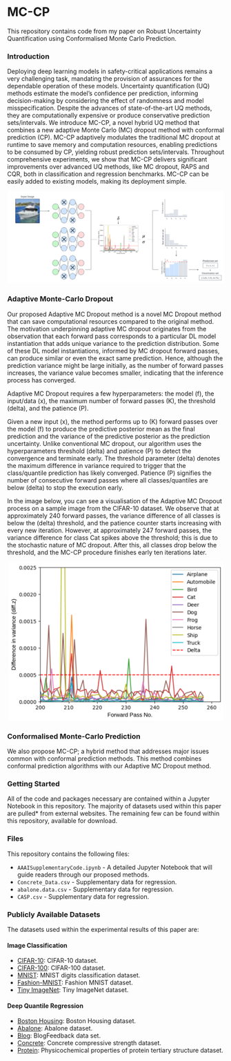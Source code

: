 # MC-CP
This repository contains code from my paper on Robust Uncertainty Quantification using Conformalised Monte Carlo Prediction.

### Introduction
Deploying deep learning models in safety-critical applications remains a very challenging task, mandating the provision of assurances for the dependable operation of these models. Uncertainty quantification (UQ) methods estimate the model’s confidence per prediction, informing decision-making by considering the effect of randomness and model misspecification. Despite the advances of state-of-the-art UQ methods, they are computationally expensive or produce conservative prediction sets/intervals. We introduce MC-CP, a novel hybrid UQ method that combines a new adaptive Monte Carlo (MC) dropout method with conformal prediction (CP). MC-CP adaptively modulates the traditional MC dropout at runtime to save memory and computation resources, enabling predictions to be consumed by CP, yielding robust prediction sets/intervals. Throughout comprehensive experiments, we show that MC-CP delivers significant improvements over advanced UQ methods, like MC dropout, RAPS and CQR, both in classification and regression benchmarks. MC-CP can be easily added to existing models, making its deployment simple.

![MC-CP Approach Overview](MC-CP.png "MC-CP Approach Overview")

### Adaptive Monte-Carlo Dropout
Our proposed Adaptive MC Dropout method is a novel MC Dropout method that can save computational resources compared to the original method. The motivation underpinning adaptive MC dropout originates from the observation that each forward pass corresponds to a particular DL model instantiation that adds unique variance to the prediction distribution. Some of these DL model instantiations, informed by MC dropout forward passes, can produce similar or even the exact same prediction. Hence, although the prediction variance might be large initially, as the number of forward passes increases, the variance value becomes smaller, indicating that the inference process has converged.

Adaptive MC Dropout requires a few hyperparameters: the model (f), the input/data (x), the maximum number of forward passes (K), the threshold (delta), and the patience (P).

Given a new input (x), the method performs up to (K) forward passes over the model (f) to produce the predictive posterior mean as the final prediction and the variance of the predictive posterior as the prediction uncertainty. Unlike conventional MC dropout, our algorithm uses the hyperparameters threshold (delta) and patience (P) to detect the convergence and terminate early. The threshold parameter (delta) denotes the maximum difference in variance required to trigger that the class/quantile prediction has likely converged. Patience (P) signifies the number of consecutive forward passes where all classes/quantiles are below (delta) to stop the execution early.

In the image below, you can see a visualisation of the Adaptive MC Dropout process on a sample image from the CIFAR-10 dataset. We observe that at approximately 240 forward passes, the variance difference of all classes is below the (delta) threshold, and the patience counter starts increasing with every new iteration. However, at approximately 247 forward passes, the variance difference for class Cat spikes above the threshold; this is due to the stochastic nature of MC dropout. After this, all classes drop below the threshold, and the MC-CP procedure finishes early ten iterations later.

<p align="center">
  <img src="VarianceConvergenceV3.png" alt="Convergence of Variance" width="500"/>
</p>

### Conformalised Monte-Carlo Prediction
We also propose MC-CP; a hybrid method that addresses major issues common with conformal prediction methods. This method combines conformal prediction algorithms with our Adaptive MC Dropout method.

### Getting Started
All of the code and packages necessary are contained within a Jupyter Notebook in this repository. The majority of datasets used within this paper are pulled* from external websites. The remaining few can be found within this repository, available for download.

### Files
This repository contains the following files:
* `AAAISupplementaryCode.ipynb` - A detailed Jupyter Notebook that will guide readers through our proposed methods.
* `Concrete_Data.csv` - Supplementary data for regression.
* `abalone.data.csv` - Supplementary data for regression.
* `CASP.csv` - Supplementary data for regression.

### Publicly Available Datasets
The datasets used within the experimental results of this paper are:
#### Image Classification
* [CIFAR-10](https://www.cs.toronto.edu/~kriz/cifar.html): CIFAR-10 dataset.
* [CIFAR-100](https://www.cs.toronto.edu/~kriz/cifar.html): CIFAR-100 dataset.
* [MNIST](https://keras.io/api/datasets/mnist/): MNIST digits classification dataset.
* [Fashion-MNIST](https://keras.io/api/datasets/fashion_mnist/): Fashion MNIST dataset.
* [Tiny ImageNet](https://huggingface.co/datasets/zh-plus/tiny-imagenet): Tiny ImageNet dataset.

#### Deep Quantile Regression
* [Boston Housing](https://www.cs.toronto.edu/~delve/data/boston/bostonDetail.html): Boston Housing dataset.
* [Abalone](http://archive.ics.uci.edu/dataset/1/abalone): Abalone dataset.
* [Blog](https://archive.ics.uci.edu/ml/datasets/BlogFeedback): BlogFeedback data set.
* [Concrete](http://archive.ics.uci.edu/ml/datasets/concrete+compressive+strength): Concrete compressive strength dataset.
* [Protein](https://archive.ics.uci.edu/ml/datasets/Physicochemical+Properties+of+Protein+Tertiary+Structure): Physicochemical properties of protein tertiary structure dataset.
